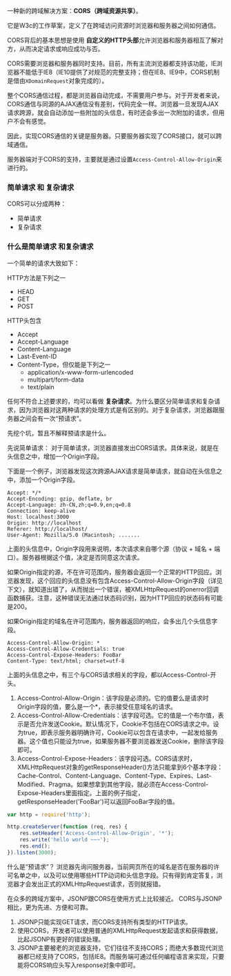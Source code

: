 一种新的跨域解决方案：**CORS（跨域资源共享）**。

它是W3c的工作草案，定义了在跨域访问资源时浏览器和服务器之间如何通信。

CORS背后的基本思想是使用 **自定义的HTTP头部**允许浏览器和服务器相互了解对方，从而决定请求或响应成功与否。

CORS需要浏览器和服务器同时支持。目前，所有主流浏览器都支持该功能，IE浏览器不能低于IE8（IE10提供了对规范的完整支持；但在IE8、IE9中，CORS机制是借由`XDomainRequest`对象完成的）。

整个CORS通信过程，都是浏览器自动完成，不需要用户参与。对于开发者来说，CORS通信与同源的AJAX通信没有差别，代码完全一样。浏览器一旦发现AJAX请求跨源，就会自动添加一些附加的头信息，有时还会多出一次附加的请求，但用户不会有感觉。

因此，实现CORS通信的关键是服务器。只要服务器实现了CORS接口，就可以跨域通信。

服务器端对于CORS的支持，主要就是通过设置`Access-Control-Allow-Origin`来进行的。


### 简单请求 和 复杂请求

CORS可以分成两种：
- 简单请求
- 复杂请求

### 什么是简单请求 和复杂请求
一个简单的请求大致如下：

HTTP方法是下列之一

- HEAD
- GET
- POST

HTTP头包含

- Accept
- Accept-Language
- Content-Language
- Last-Event-ID
- Content-Type，但仅能是下列之一
    - application/x-www-form-urlencoded
    - multipart/form-data
    - text/plain


任何不符合上述要求的，均可以看做 **复杂请求**。为什么要区分简单请求和复杂请求，因为浏览器对这两种请求的处理方式是有区别的。对于复杂请求，浏览器跟服务器之间会有一次“预请求”。 

先挖个坑，暂且不解释预请求是什么。


先说简单请求：
对于简单请求，浏览器直接发出CORS请求。具体来说，就是在头信息之中，增加一个Origin字段。

下面是一个例子，浏览器发现这次跨源AJAX请求是简单请求，就自动在头信息之中，添加一个Origin字段。

```
Accept: */*
Accept-Encoding: gzip, deflate, br
Accept-Language: zh-CN,zh;q=0.9,en;q=0.8
Connection: keep-alive
Host: localhost:3000
Origin: http://localhost
Referer: http://localhost/
User-Agent: Mozilla/5.0 (Macintosh; ....... 
```
上面的头信息中，Origin字段用来说明，本次请求来自哪个源（协议 + 域名 + 端口）。服务器根据这个值，决定是否同意这次请求。

如果Origin指定的源，不在许可范围内，服务器会返回一个正常的HTTP回应。浏览器发现，这个回应的头信息没有包含Access-Control-Allow-Origin字段（详见下文），就知道出错了，从而抛出一个错误，被XMLHttpRequest的onerror回调函数捕获。注意，这种错误无法通过状态码识别，因为HTTP回应的状态码有可能是200。

如果Origin指定的域名在许可范围内，服务器返回的响应，会多出几个头信息字段。

```
Access-Control-Allow-Origin: *
Access-Control-Allow-Credentials: true
Access-Control-Expose-Headers: FooBar
Content-Type: text/html; charset=utf-8
```

上面的头信息之中，有三个与CORS请求相关的字段，都以Access-Control-开头。

1. Access-Control-Allow-Origin：该字段是必须的。它的值要么是请求时Origin字段的值，要么是一个*，表示接受任意域名的请求。
2. Access-Control-Allow-Credentials：该字段可选。它的值是一个布尔值，表示是否允许发送Cookie。默认情况下，Cookie不包括在CORS请求之中。设为true，即表示服务器明确许可，Cookie可以包含在请求中，一起发给服务器。这个值也只能设为true，如果服务器不要浏览器发送Cookie，删除该字段即可。
3. Access-Control-Expose-Headers：该字段可选。CORS请求时，XMLHttpRequest对象的getResponseHeader()方法只能拿到6个基本字段：Cache-Control、Content-Language、Content-Type、Expires、Last-Modified、Pragma。如果想拿到其他字段，就必须在Access-Control-Expose-Headers里面指定。上面的例子指定，getResponseHeader('FooBar')可以返回FooBar字段的值。

``` javascript
var http = require('http');

http.createServer(function (req, res) {
    res.setHeader('Access-Control-Allow-Origin', '*');
    res.write('hello world ~~~');
    res.end();
}).listen(3000);

```


什么是“预请求”？
浏览器先询问服务器，当前网页所在的域名是否在服务器的许可名单之中，以及可以使用哪些HTTP动词和头信息字段。只有得到肯定答复，浏览器才会发出正式的XMLHttpRequest请求，否则就报错。

在众多的跨域方案中，JSONP跟CORS在使用方式上比较接近。
CORS与JSONP相比，更为先进、方便和可靠。

1. JSONP只能实现GET请求，而CORS支持所有类型的HTTP请求。
2. 使用CORS，开发者可以使用普通的XMLHttpRequest发起请求和获得数据，比起JSONP有更好的错误处理。
3. JSONP主要被老的浏览器支持，它们往往不支持CORS；而绝大多数现代浏览器都已经支持了CORS，包括IE8。而服务端可通过任何编程语言来实现，只要能将CORS响应头写入response对象中即可。



